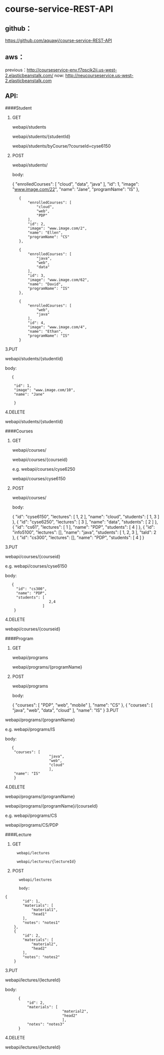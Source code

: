 # course-service-REST-API
## github：
https://github.com/aquawj/course-service-REST-API
## aws：
previous：http://courseservice-env.f7qscjk2ii.us-west-2.elasticbeanstalk.com/
now: http://neucourseservice.us-west-2.elasticbeanstalk.com
## API:

####Student

1. GET

     webapi/students
     
     webapi/students/{studentId}
     
     webapi/students/byCourse/?courseId=cyse6150
     
2. POST 

      webapi/students/
      
      body: 
      
      
      {
              "enrolledCourses": [
                  "cloud",
                  "data",
                  "java"
              ],
              "id": 1,
              "image": "www.image.com/22",
              "name": "Jane",
              "programName": "IS"
          },
          
          {
              "enrolledCourses": [
                  "cloud",
                  "web",
                  "PDP"
              ],
              "id": 2,
              "image": "www.image.com/2",
              "name": "Ellen",
              "programName": "CS"
          },
          
          {
              "enrolledCourses": [
                  "java",
                  "web",
                  "data"
              ],
              "id": 3,
              "image": "www.image.com/62",
              "name": "David",
              "programName": "IS"
          },
          
          {
              "enrolledCourses": [
                  "web",
                  "java"
              ],
              "id": 4,
              "image": "www.image.com/4",
              "name": "Ethan",
              "programName": "IS"
          }
          
3.PUT

   webapi/students/{studentId}
       
   body:
        
       {
        
        "id": 1,
        "image": "www.image.com/10",
        "name": "Jane"
                        
        }

4.DELETE 

webapi/students/{studentId}
     
     
####Courses

1. GET

     webapi/courses/
     
     webapi/courses/{courseid}
     
     e.g. webapi/courses/cyse6250
     
     webapi/courses/cyse6150

2. POST 

      webapi/courses/
      
      body: 
      
      
      {
              "id": "cyse6150",
              "lectures": [
                  1,
                  2
              ],
              "name": "cloud",
              "students": [
                  1,
                  3
              ]
          },
          {
              "id": "cyse6250",
              "lectures": [
                  3
              ],
              "name": "data",
              "students": [
                  2
              ]
          },
          {
              "id": "cs61",
              "lectures": [
                  1
              ],
              "name": "PDP",
              "students": [
                  4
              ]
          },
          {
              "id": "info5100",
              "lectures": [],
              "name": "java",
              "students": [
                  1,
                  2,
                  3
              ],
              "taId": 2
          },
          {
              "id": "cs300",
              "lectures": [],
              "name": "PDP",
              "students": [
                  4
              ]
          }
      
3.PUT

   webapi/courses/{courseid}
   
   e.g. webapi/courses/cyse6150
       
   body: 
   
       {
         "id": "cs300",
         "name": "PDP",
         "students": [
                        2,4
                     ]
        }
        
4.DELETE 

   webapi/courses/{courseid}
   
   
####Program
   
   1. GET
   
        webapi/programs
        
        webapi/programs/{programName}
        

        
   2. POST 
   
         webapi/programs
         
         body: 
         
         
         {
                 "courses": [
                     "PDP",
                     "web",
                     "mobile"
                 ],
                 "name": "CS"
             },
             {
                 "courses": [
                     "java",
                     "web",
                     "data",
                     "cloud"
                 ],
                 "name": "IS"
             }
   3.PUT

   webapi/programs/{programName}
   
   e.g. webapi/programs/IS
       
   body: 
   
       {
        "courses": [
                        "java",
                        "web",
                        "cloud"
                        ],
        "name": "IS"
        }
        
   4.DELETE 

   webapi/programs/{programName}
   
   webapi/programs/{programName}/{courseId}
   
   
   e.g. webapi/programs/CS
   
   webapi/programs/CS/PDP
   
   
   ####Lecture
      
  1. GET
      
           webapi/lectures
           
           webapi/lectures/{lectureId}
           
   
           
  2. POST 
      
            webapi/lectures
            
            body: 

    {
            "id": 1,
            "materials": [
                "material1",
                "head1"
            ],
            "notes": "notes1"
        },
        {
            "id": 2,
            "materials": [
                "material2",
                "head2"
            ],
            "notes": "notes2"
        }
                
  3.PUT
   
  webapi/lectures/{lectureId}
      
          
  body: 
      
          {
              "id": 2,
              "materials": [
                              "material2",
                              "head2"
                              ],
              "notes": "notes3"
          }
           
   4.DELETE 
   
   webapi/lectures/{lectureId}
   
   